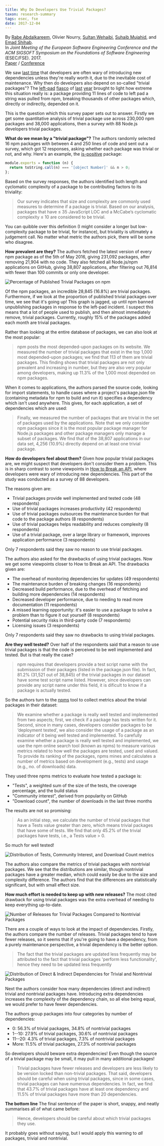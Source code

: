 ```yaml
---
title: Why Do Developers Use Trivial Packages?
taxon: research-summary
tags: esec, fse
date: 2017-12-04
---
```


By [Rabe Abdalkareem][a1], Olivier Nourry, [Sultan Wehaibi][a2], [Suhaib Mujahid][a3], and [Emad Shihab][a4].<br>
In *Joint Meeting of the European Software Engineering Conference and the ACM SIGSOFT Symposium on the Foundations of Software Engineering* (ESEC/FSE). 2017.<br>
[Paper][m1] / [Conference][m2]

We saw [last time][1] that developers are often wary of introducing
new dependencies unless they're really worth it, due to the inevitable
cost of maintenance.  Why then do developers also depend on so-called
"trivial packages"?  The [left-pad][2] [fiasco][3] of [last][4]
[year][5] brought to light how extreme this situation really is: a
package providing 11 lines of code to left pad a string was pulled
from npm, breaking thousands of other packages which, directly or
indirectly, depended on it.

This is the question which this survey paper sets out to answer.
Firstly we get some quantitative analysis of trivial package use
across 230,000 npm packages and 38,000 applications, then a survey
with 88 Node.js developers trivial packages.

**What do we mean by a "trivial package"?** The authors randomly
selected 16 npm packages with between 4 and 250 lines of code and sent
out a survey, which got 12 responses, asking whether each package was
trivial or not, and why.  Here's an example, the [is-positive][6]
package:

```javascript
module.exports = function (n) {
  return toString.call(n) === '[object Number]' && n > 0;
};
```

Based on the survey responses, the authors identified both length and
cyclomatic complexity of a package to be contributing factors to its
triviality:

> Our survey indicates that size and complexity are commonly used
> measures to determine if a package is trivial.  Based on our
> analysis, packages that have ≤ 35 JavaScript LOC and a McCabe’s
> cyclomatic complexity ≤ 10 are considered to be trivial.

You can quibble over this definition (I might consider a longer but
low-complexity package to be trivial, for instance), but triviality is
ultimately a judgement call.  No matter what metric the authors pick,
there will be some who disagree.

**How prevalent are they?** The authors fetched the latest version of
every npm package as of the 5th of May 2016, giving 231,092 packages,
after removing 21,904 with no code.  They also fetched all Node.js/npm
applications on GitHub, giving 38,807 applications, after filtering
out 76,814 with fewer than 100 commits or only one developer.

![Percentage of Published Trivial Packages on npm][f1]

Of the npm packages, an incredible 28,845 (16.8%) are trivial
packages.  Furthermore, if we look at the proportion of published
trivial packages over time, we see that it's going up!  This graph is
jagged, up until npm banned unpublishing packages in response to the
left-pad incident.  I suspect this means that a lot of people used to
publish, and then almost immediately remove, trivial packages.
Currently, roughly 15% of the packages added each month are trivial
packages.

Rather than looking at the entire database of packages, we can also
look at the most popular:

> npm posts the most depended-upon packages on its website.  We
> measured the number of trivial packages that exist in the top 1,000
> most depended-upon packages; we find that 113 of them are trivial
> packages.  This finding shows that trivial packages are not only
> prevalent and increasing in number, but they are also very popular
> among developers, making up 11.3% of the 1,000 most depended on npm
> packages.

When it comes to applications, the authors parsed the source code,
looking for import statements, to handle cases where a project's
package.json file (containing metadata for npm to build and run it)
specifies a dependency which isn't used anywhere.  This gives, for
each application, a set of dependencies which are used:

> Finally, we measured the number of packages that are trivial in the
> set of packages used by the applications.  Note that we only
> consider npm packages since it is the most popular package manager
> for Node.js packages and other package managers only manage a subset
> of packages.  We find that of the 38,807 applications in our data
> set, 4,256 (10.9%) directly depend on at least one trivial package.

**How do developers feel about them?** Given how popular trivial
packages are, we might suspect that developers don't consider them a
problem.  This is in sharp contrast to some viewpoints in [How to
Break an API][1], where developers were wary of introducing new
dependencies.  This part of the study was conducted as a survey of 88
developers.

The reasons given are:

- Trivial packages provide well implemented and tested code (48
  respondents)
- Use of trivial packages increases productivity (42 respondents)
- Use of trivial packages outsources the maintenance burden for that
  code to the package authors (8 respondents)
- Use of trivial packages helps readability and reduces complexity (8
  respondents)
- Use of a trivial package, over a large library or framework,
  improves application performance (3 respondents)

Only 7 respondents said they saw no reason to use trivial packages.

The authors also asked for the drawbacks of using trivial packages.
Now we get some viewpoints closer to How to Break an API.  The
drawbacks given are:

- The overhead of monitoring dependencies for updates (49 respondents)
- The maintenance burden of breaking changes (16 respondents)
- Decreased build performance, due to the overhead of fetching and
  building more dependencies (14 respondents)
- Decreased developer performance, due to needing to read more
  documentation (11 respondents)
- A missed learning opportunity: it's easier to use a package to solve
  a problem than to figure it out yourself (8 respondents)
- Potential security risks in third-party code (7 respondents)
- Licensing issues (3 respondents)

Only 7 respondents said they saw no drawbacks to using trivial
packages.

**Are they well tested?** Over half of the respondents said that a
reason to use trivial packages is that the code is perceived to be
well implemented and tested.  But is that really the case?

> npm requires that developers provide a test script name with the
> submission of their packages (listed in the package.json file).  In
> fact, 81.2% (31,521 out of 38,845) of the trivial packages in our
> dataset have some test script name listed.  However, since
> developers can provide any script name under this field, it is
> dificult to know if a package is actually tested.

So the authors turn to the [npms][7] tool to collect metrics about the
trivial packages in their dataset:

> We examine whether a package is really well tested and implemented
> from two aspects; first, we check if a package has tests written for
> it. Second, since in many cases, developers consider packages to be
> ‘deployment tested’, we also consider the usage of a package as an
> indicator of it being well tested and implemented.  To carefully
> examine whether a package is really well tested and implemented, we
> use the npm online search tool (known as npms) to measure various
> metrics related to how well the packages are tested, used and
> valued. To provide its ranking of the packages, npms mines and
> calculates a number of metrics based on development (e.g., tests)
> and usage (e.g., no. of downloads) data.

They used three npms metrics to evaluate how tested a package is:

- "Tests", a weighted sum of the size of the tests, the coverage
  percentage, and the build status
- "Community interest", derived from popularity on GitHub
- "Download count", the number of downloads in the last three months

The results are not so promising:

> As an initial step, we calculate the number of trivial packages that
> have a Tests value greater than zero, which means trivial packages
> that have some of tests.  We find that only 45.2% of the trivial
> packages have tests, i.e., a Tests value > 0.

So much for well tested!

![Distribution of Tests, Community Interest, and Download Count metrics][f2]

The authors also compare the metrics of trivial packages with
nontrivial packages.  We see that the distributions are similar,
though nontrivial packages have a greater median, which could easily
be due to the size and complexity difference.  The authors find that
the differences are statistically significant, but with small effect
size.

**How much effort is needed to keep up with new releases?** The most
cited drawback for using trivial packages was the extra overhead of
needing to keep everything up-to-date.

![Number of Releases for Trivial Packages Compared to Nontrivial Packages][f3]

There are a couple of ways to look at the impact of dependencies.
Firstly, the authors compare the number of releases.  Trivial packages
tend to have fewer releases, so it seems that if you're going to have
a dependency, from a purely maintenance perspective, a trivial
dependency is the better option.

> The fact that the trivial packages are updated less frequently may
> be attributed to the fact that trivial packages 'perform less
> functionality', hence they need to be updated less frequently

![Distribution of Direct & Indirect Dependencies for Trivial and Nontrivial Packages][f4]

Next the authors consider how many dependencies (direct and indirect)
trivial and nontrivial packages have.  Introducing extra dependencies
increases the complexity of the dependency chain, so all else being
equal, we would prefer to have fewer dependencies.

The authors group packages into four categories by number of
dependencies:

- 0: 56.3% of trivial packages, 34.8% of nontrivial packages
- 1--10: 27.9% of trivial packages, 30.6% of nontrivial packages
- 11--20: 4.3% of trivial packages, 7.3% of nontrivial packages
- More: 11.5% of trivial packages, 27.3% of nontrivial packages

So developers should beware extra dependencies!  Even though the
source of a trivial package may be small, it may pull in many
additional packages!

> Trivial packages have fewer releases and developers are less likely
> to be version locked than non-trivial packages.  That said,
> developers should be careful when using trivial packages, since in
> some cases, trivial packages can have numerous dependencies.  In
> fact, we find that 43.7% of trivial packages have at least one
> dependency and 11.5% of trivial packages have more than 20
> dependencies.

**The bottom line** The final sentence of the paper is short, snappy,
and neatly summarises all of what came before:

> Hence, developers should be careful about which trivial packages
> they use.

It probably goes without saying, but I would apply this warning to
*all* packages, trivial and nontrivial.

[a1]: http://das.encs.concordia.ca/members/rabe-abdalkareem/
[a2]: http://das.encs.concordia.ca/members/sultan-wehaibi/
[a3]: http://das.encs.concordia.ca/members/suhaib-mujahid/
[a4]: http://das.encs.concordia.ca/members/emad-shihab/
[m1]: https://dl.acm.org/citation.cfm?id=3106267
[m2]: http://esec-fse17.uni-paderborn.de/
[1]: how-to-break-an-api.html
[2]: http://blog.npmjs.org/post/141577284765/kik-left-pad-and-npm
[3]: https://www.theregister.co.uk/2016/03/23/npm_left_pad_chaos/
[4]: https://medium.com/quid-pro-quo/what-should-we-learn-from-the-left-pad-gate-5a553307a742
[5]: http://www.haneycodes.net/npm-left-pad-have-we-forgotten-how-to-program/
[6]: https://www.npmjs.com/package/is-positive
[7]: https://npms.io/
[f1]: why-do-developers-use-trivial-packages/percentage_of_trivial_packages.png
[f2]: why-do-developers-use-trivial-packages/trivial_vs_nontrivial_metrics.png
[f3]: why-do-developers-use-trivial-packages/trivial_vs_nontrivial_releases.png
[f4]: why-do-developers-use-trivial-packages/trivial_vs_nontrivial_dependencies.png

